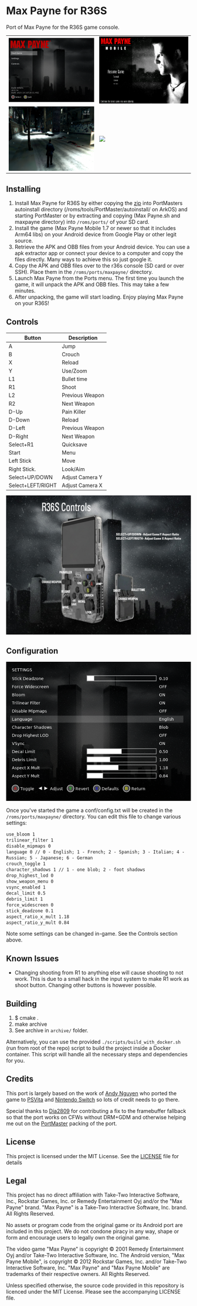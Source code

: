 # Max Payne for R36S

Port of Max Payne for the R36S game console.



|   |   |
|---|---|
|![MENU_SCREENSHOT](screenshots/R36H/screenshot_fix_000.png)| ![MENU_SCREENSHOT](screenshots/R36H/screenshot_fix_006.png) |
|![MENU_SCREENSHOT](screenshots/R36H/screenshot_fix_032.png)| <img src="https://github.com/user-attachments/assets/a6442ebb-5f86-4233-bf63-d0f4218f4dfa" width="640" />|





## Installing

1. Install Max Payne for R36S by either copying the [zip](https://github.com/orktes/max_r36s/releases/latest/download/maxpayne_arm64.zip) into PortMasters autoinstall directory (/roms/tools/PortMaster/autoinstall/ on ArkOS) and starting PortMaster or by extracting and copying (Max Payne.sh and maxpayne directory) into `/roms/ports/` of your SD card.
2. Install the game (Max Payne Mobile 1.7 or newer so that it includes Arm64 libs) on your Android device from Google Play or other legit source.
3. Retrieve the APK and OBB files from your Android device. You can use a apk extractor app or connect your device to a computer and copy the files directly. Many ways to achieve this so just google it.
4. Copy the APK and OBB files over to the r36s console (SD card or over SSH). Place them in the `/roms/ports/maxpayne/` directory.
5. Launch Max Payne from the Ports menu. The first time you launch the game, it will unpack the APK and OBB files. This may take a few minutes.
6. After unpacking, the game will start loading. Enjoy playing Max Payne on your R36S!

## Controls

| Button            | Description      |
|-------------------|------------------|
| A                 | Jump             |
| B                 | Crouch           |
| X                 | Reload           |
| Y                 | Use/Zoom         |
| L1                | Bullet time      |
| R1                | Shoot            |
| L2                | Previous Weapon  |
| R2                | Next Weapon      |
| D-Up              | Pain Killer      |
| D-Down            | Reload           |
| D-Left            | Previous Weapon  |
| D-Right           | Next Weapon      |
| Select+R1         | Quicksave        |
| Start             | Menu             |
| Left Stick        | Move             |
| Right Stick.      | Look/Aim         |
| Select+UP/DOWN    | Adjust Camera Y  |
| Select+LEFT/RIGHT | Adjust Camera X  |

![Menu_bg_Controls](/assets/Menu_bg_Controls.jpg)


## Configuration

![MENU_SCREENSHOT](screenshots/R36H/screenshot_fix_001.png)

Once you've started the game a conf/config.txt will be created in the `/roms/ports/maxpayne/` directory. You can edit this file to change various settings:

```
use_bloom 1
trilinear_filter 1
disable_mipmaps 0
language 0 // 0 - English; 1 - French; 2 - Spanish; 3 - Italian; 4 - Russian; 5 - Japanese; 6 - German
crouch_toggle 1
character_shadows 1 // 1 - one blob; 2 - foot shadows
drop_highest_lod 0
show_weapon_menu 0
vsync_enabled 1
decal_limit 0.5
debris_limit 1
force_widescreen 0
stick_deadzone 0.1
aspect_ratio_x_mult 1.18
aspect_ratio_y_mult 0.84
```

Note some settings can be changed in-game. See the Controls section above.

## Known Issues
- Changing shooting from R1 to anything else will cause shooting to not work. This is due to a small hack in the input system to make R1 work as shoot button. Changing other buttons is however possible. 

## Building
1. $ cmake .
2. make archive
3. See archive in `archive/` folder.

Alternatively, you can use the provided `./scripts/build_with_docker.sh` (run from root of the repo) script to build the project inside a Docker container. This script will handle all the necessary steps and dependencies for you.

## Credits

This port is largely based on the work of [Andy Nguyen](https://github.com/fgsfdsfgs) who ported the game to [PSVita](https://github.com/fgsfdsfgs/max_vita) and [Nintendo Switch](https://github.com/fgsfdsfgs/max_nx) so lots of credit needs to go there.

Special thanks to [Dia2809](https://github.com/Dia2809) for contributing a fix to the framebuffer fallback so that the port works on CFWs without DRM+GDM and otherwise helping me out on the [PortMaster](https://portmaster.games/) packing of the port.

## License
This project is licensed under the MIT License. See the [LICENSE](LICENSE) file for details

## Legal

This project has no direct affiliation with Take-Two Interactive Software, Inc., Rockstar Games, Inc. or Remedy Entertainment Oyj and/or the "Max Payne" brand. "Max Payne" is a Take-Two Interactive Software, Inc. brand. All Rights Reserved.

No assets or program code from the original game or its Android port are included in this project. We do not condone piracy in any way, shape or form and encourage users to legally own the original game.

The video game "Max Payne" is copyright © 2001 Remedy Entertainment Oyj and/or Take-Two Interactive Software, Inc. The Android version, "Max Payne Mobile", is copyright © 2012 Rockstar Games, Inc. and/or Take-Two Interactive Software, Inc. "Max Payne" and "Max Payne Mobile" are trademarks of their respective owners. All Rights Reserved.

Unless specified otherwise, the source code provided in this repository is licenced under the MIT License. Please see the accompanying LICENSE file.
